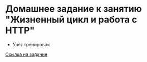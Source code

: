 # Домашнее задание к занятию "Жизненный цикл и работа с HTTP"
 - Учёт тренировок

[Ссылка на задание](https://github.com/netology-code/ra16-homeworks/tree/ra-51/lifecycle-http/watches)